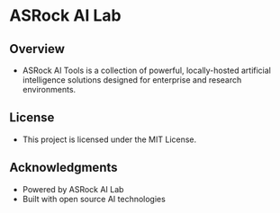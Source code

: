# ASRock AI Lab

## Overview

* ASRock AI Tools is a collection of powerful, locally-hosted artificial intelligence solutions designed for enterprise and research environments.

## License

* This project is licensed under the MIT License.

## Acknowledgments

* Powered by ASRock AI Lab
* Built with open source AI technologies
